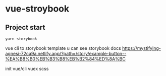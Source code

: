 # vue-stroybook

## Project start
```
yarn storybook
```
vue cli to storybook template
u can see storybook docs
https://mystifying-agnesi-72ca9a.netlify.app/?path=/story/example-button--%EA%B8%B0%EB%B3%B8%EB%B2%84%ED%8A%BC



init vue/cli
vuex
scss
